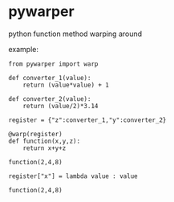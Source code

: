 # pywarper
python function method warping around

example:
    
    from pywarper import warp
    
    def converter_1(value):
        return (value*value) + 1  
    
    def converter_2(value):
        return (value/2)*3.14
    
    register = {"z":converter_1,"y":converter_2}
    
    @warp(register)
    def function(x,y,z):
        return x+y+z
    
    function(2,4,8)
    
    register["x"] = lambda value : value
    
    function(2,4,8)
